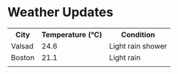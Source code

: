 # Weather Updates

<!-- WEATHER-UPDATE-START -->
<table><tr><th>City</th><th>Temperature (°C)</th><th>Condition</th></tr><tr><td>Valsad</td><td>24.6</td><td>Light rain shower</td></tr><tr><td>Boston</td><td>21.1</td><td>Light rain</td></tr><tr><td></td><td></td><td></td></tr></table>
<!-- WEATHER-UPDATE-END -->
